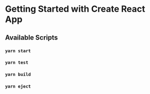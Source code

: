 # Getting Started with Create React App

## Available Scripts

### `yarn start`

### `yarn test`

### `yarn build`

### `yarn eject`
